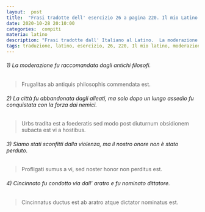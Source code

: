 ```yaml
---
layout:  post
title:  "Frasi tradotte dell' esercizio 26 a pagina 220. Il mio Latino."
date: 2020-10-28 20:10:00
categories:  compiti
materia: latino
description: "Frasi tradotte dall' Italiano al Latino.  La moderazione fu raccomandata dagli antichi filosofi. La città fu abbandonata dagli alleati."
tags: traduzione, latino, esercizio, 26, 220, Il mio latino, moderazione, antichi filosofi, abbandonata, lungo assedio, conquistata, Cincinnato
---
```


###### 1) La moderazione fu raccomandata dagli antichi filosofi.

> Frugalitas ab antiquis philosophis commendata est.

###### 2) La città fu abbandonata dagli alleati, ma solo dopo un lungo assedio fu conquistata con la forza dai nemici.

> Urbs tradita est a foederatis sed modo post diuturnum obsidionem subacta est vi a hostibus.

###### 3) Siamo stati sconfitti dalla violenza, ma il nostro onore non è stato perduto.

> Profligati sumus a vi, sed noster honor non perditus est.

###### 4) Cincinnato fu condotto via dall' aratro e fu nominato dittatore.

> Cincinnatus ductus est ab aratro atque dictator nominatus est.
